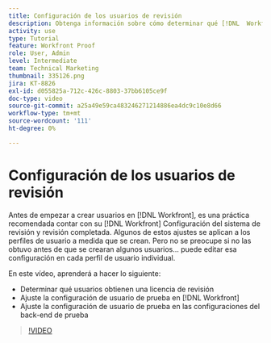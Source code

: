 ```yaml
---
title: Configuración de los usuarios de revisión
description: Obtenga información sobre cómo determinar qué [!DNL  Workfront] los usuarios obtienen una licencia de revisión y, a continuación, ajustan la configuración de usuario en [!DNL Workfront] y la configuración del back-end.
activity: use
type: Tutorial
feature: Workfront Proof
role: User, Admin
level: Intermediate
team: Technical Marketing
thumbnail: 335126.png
jira: KT-8826
exl-id: d055825a-712c-426c-8803-37bb6105ce9f
doc-type: video
source-git-commit: a25a49e59ca483246271214886ea4dc9c10e8d66
workflow-type: tm+mt
source-wordcount: '111'
ht-degree: 0%

---
```


# Configuración de los usuarios de revisión

Antes de empezar a crear usuarios en [!DNL  Workfront], es una práctica recomendada contar con su [!DNL Workfront] Configuración del sistema de revisión y revisión completada. Algunos de estos ajustes se aplican a los perfiles de usuario a medida que se crean. Pero no se preocupe si no las obtuvo antes de que se crearan algunos usuarios... puede editar esa configuración en cada perfil de usuario individual.


En este vídeo, aprenderá a hacer lo siguiente:

* Determinar qué usuarios obtienen una licencia de revisión
* Ajuste la configuración de usuario de prueba en [!DNL  Workfront]
* Ajuste la configuración de usuario de prueba en las configuraciones del back-end de prueba

>[!VIDEO](https://video.tv.adobe.com/v/335126/?quality=12&learn=on)

<!--
Lean More URLs
-->
